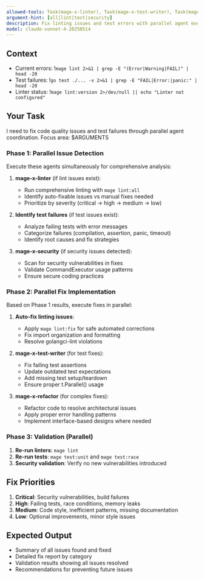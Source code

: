 ```yaml
---
allowed-tools: Task(mage-x-linter), Task(mage-x-test-writer), Task(mage-x-security), Task(mage-x-refactor), Bash(mage lint:*), Bash(mage test:*), Bash(go test:*), Read, Write, MultiEdit, Grep, Glob, LS
argument-hint: [all|lint|test|security]
description: Fix linting issues and test errors with parallel agent execution
model: claude-sonnet-4-20250514
---
```


## Context
- Current errors: !`mage lint 2>&1 | grep -E "(Error|Warning|FAIL)" | head -20`
- Test failures: !`go test ./... -v 2>&1 | grep -E "FAIL|Error:|panic:" | head -20`
- Linter status: !`mage lint:version 2>/dev/null || echo "Linter not configured"`

## Your Task

I need to fix code quality issues and test failures through parallel agent coordination. Focus area: $ARGUMENTS

### Phase 1: Parallel Issue Detection
Execute these agents simultaneously for comprehensive analysis:

1. **mage-x-linter** (if lint issues exist):
   - Run comprehensive linting with `mage lint:all`
   - Identify auto-fixable issues vs manual fixes needed
   - Prioritize by severity (critical → high → medium → low)

2. **Identify test failures** (if test issues exist):
   - Analyze failing tests with error messages
   - Categorize failures (compilation, assertion, panic, timeout)
   - Identify root causes and fix strategies

3. **mage-x-security** (if security issues detected):
   - Scan for security vulnerabilities in fixes
   - Validate CommandExecutor usage patterns
   - Ensure secure coding practices

### Phase 2: Parallel Fix Implementation
Based on Phase 1 results, execute fixes in parallel:

1. **Auto-fix linting issues**:
   - Apply `mage lint:fix` for safe automated corrections
   - Fix import organization and formatting
   - Resolve golangci-lint violations

2. **mage-x-test-writer** (for test fixes):
   - Fix failing test assertions
   - Update outdated test expectations
   - Add missing test setup/teardown
   - Ensure proper t.Parallel() usage

3. **mage-x-refactor** (for complex fixes):
   - Refactor code to resolve architectural issues
   - Apply proper error handling patterns
   - Implement interface-based designs where needed

### Phase 3: Validation (Parallel)
1. **Re-run linters**: `mage lint`
2. **Re-run tests**: `mage test:unit` and `mage test:race`
3. **Security validation**: Verify no new vulnerabilities introduced

## Fix Priorities
1. **Critical**: Security vulnerabilities, build failures
2. **High**: Failing tests, race conditions, memory leaks
3. **Medium**: Code style, inefficient patterns, missing documentation
4. **Low**: Optional improvements, minor style issues

## Expected Output
- Summary of all issues found and fixed
- Detailed fix report by category
- Validation results showing all issues resolved
- Recommendations for preventing future issues
